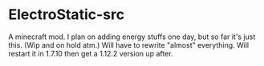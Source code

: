 # ElectroStatic-src
A minecraft mod. I plan on adding energy stuffs one day, but so far it's just this.
(Wip and on hold atm.)
Will have to rewrite "almost" everything.
Will restart it in 1.7.10 then get a 1.12.2 version up after.
